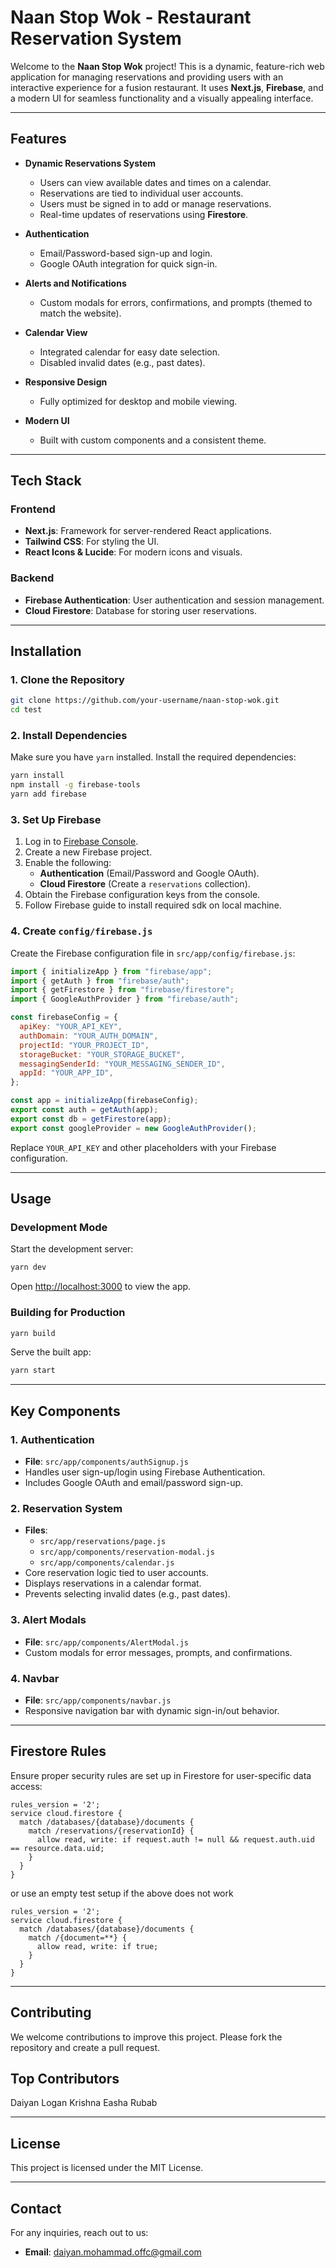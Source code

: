 # **Naan Stop Wok - Restaurant Reservation System**

Welcome to the **Naan Stop Wok** project! This is a dynamic, feature-rich web application for managing reservations and providing users with an interactive experience for a fusion restaurant. It uses **Next.js**, **Firebase**, and a modern UI for seamless functionality and a visually appealing interface.

---

## **Features**

- **Dynamic Reservations System**
  - Users can view available dates and times on a calendar.
  - Reservations are tied to individual user accounts.
  - Users must be signed in to add or manage reservations.
  - Real-time updates of reservations using **Firestore**.

- **Authentication**
  - Email/Password-based sign-up and login.
  - Google OAuth integration for quick sign-in.

- **Alerts and Notifications**
  - Custom modals for errors, confirmations, and prompts (themed to match the website).

- **Calendar View**
  - Integrated calendar for easy date selection.
  - Disabled invalid dates (e.g., past dates).

- **Responsive Design**
  - Fully optimized for desktop and mobile viewing.

- **Modern UI**
  - Built with custom components and a consistent theme.

---

## **Tech Stack**

### **Frontend**
- **Next.js**: Framework for server-rendered React applications.
- **Tailwind CSS**: For styling the UI.
- **React Icons & Lucide**: For modern icons and visuals.

### **Backend**
- **Firebase Authentication**: User authentication and session management.
- **Cloud Firestore**: Database for storing user reservations.

---

## **Installation**

### **1. Clone the Repository**

```bash
git clone https://github.com/your-username/naan-stop-wok.git
cd test
```

### **2. Install Dependencies**

Make sure you have `yarn` installed. Install the required dependencies:

```bash
yarn install
npm install -g firebase-tools
yarn add firebase
```

### **3. Set Up Firebase**

1. Log in to [Firebase Console](https://console.firebase.google.com/).
2. Create a new Firebase project.
3. Enable the following:
   - **Authentication** (Email/Password and Google OAuth).
   - **Cloud Firestore** (Create a `reservations` collection).
4. Obtain the Firebase configuration keys from the console.
5. Follow Firebase guide to install required sdk on local machine.

### **4. Create `config/firebase.js`**

Create the Firebase configuration file in `src/app/config/firebase.js`:

```javascript
import { initializeApp } from "firebase/app";
import { getAuth } from "firebase/auth";
import { getFirestore } from "firebase/firestore";
import { GoogleAuthProvider } from "firebase/auth";

const firebaseConfig = {
  apiKey: "YOUR_API_KEY",
  authDomain: "YOUR_AUTH_DOMAIN",
  projectId: "YOUR_PROJECT_ID",
  storageBucket: "YOUR_STORAGE_BUCKET",
  messagingSenderId: "YOUR_MESSAGING_SENDER_ID",
  appId: "YOUR_APP_ID",
};

const app = initializeApp(firebaseConfig);
export const auth = getAuth(app);
export const db = getFirestore(app);
export const googleProvider = new GoogleAuthProvider();
```

Replace `YOUR_API_KEY` and other placeholders with your Firebase configuration.

---

## **Usage**

### **Development Mode**
Start the development server:

```bash
yarn dev
```

Open [http://localhost:3000](http://localhost:3000) to view the app.

### **Building for Production**

```bash
yarn build
```

Serve the built app:

```bash
yarn start
```

---

## **Key Components**

### **1. Authentication**
- **File**: `src/app/components/authSignup.js`
- Handles user sign-up/login using Firebase Authentication.
- Includes Google OAuth and email/password sign-up.

### **2. Reservation System**
- **Files**:
  - `src/app/reservations/page.js`
  - `src/app/components/reservation-modal.js`
  - `src/app/components/calendar.js`
- Core reservation logic tied to user accounts.
- Displays reservations in a calendar format.
- Prevents selecting invalid dates (e.g., past dates).

### **3. Alert Modals**
- **File**: `src/app/components/AlertModal.js`
- Custom modals for error messages, prompts, and confirmations.

### **4. Navbar**
- **File**: `src/app/components/navbar.js`
- Responsive navigation bar with dynamic sign-in/out behavior.

---

## **Firestore Rules**

Ensure proper security rules are set up in Firestore for user-specific data access:

```firestore
rules_version = '2';
service cloud.firestore {
  match /databases/{database}/documents {
    match /reservations/{reservationId} {
      allow read, write: if request.auth != null && request.auth.uid == resource.data.uid;
    }
  }
}
```
or use an empty test setup if the above does not work
```
rules_version = '2';
service cloud.firestore {
  match /databases/{database}/documents {
    match /{document=**} {
      allow read, write: if true;
    }
  }
}
```
---

## **Contributing**

We welcome contributions to improve this project. Please fork the repository and create a pull request.

## Top Contributors 

Daiyan
Logan 
Krishna
Easha
Rubab

---

## **License**

This project is licensed under the MIT License.

---

## **Contact**

For any inquiries, reach out to us:

- **Email**: daiyan.mohammad.offc@gmail.com

